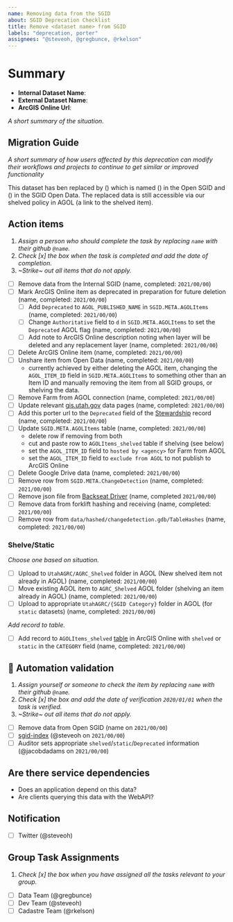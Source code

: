```yaml
---
name: Removing data from the SGID
about: SGID Deprecation Checklist
title: Remove <dataset name> from SGID
labels: "deprecation, porter"
assignees: "@steveoh, @gregbunce, @rkelson"
---
```


# Summary

- **Internal Dataset Name**:
- **External Dataset Name**:
- **ArcGIS Online Url**:

_A short summary of the situation._

## Migration Guide

_A short summary of how users affected by this deprecation can modify their workflows and projects to continue to get similar or improved functionality_

<!-- this is here to help the writing juices flow. feel free to completely replace this or simply fill in the blanks -->

This dataset has ben replaced by () which is named () in the Open SGID and () in the SGID Open Data.
The replaced data is still accessible via our shelved policy in AGOL (a link to the shelved item).

## Action items

1. _Assign a person who should complete the task by replacing `name` with their github `@name`._
1. _Check [x] the box when the task is completed and add the date of completion._
1. _~Strike~ out all items that do not apply._

- [ ] Remove data from the Internal SGID (name, completed: `2021/00/00`)
- [ ] Mark ArcGIS Online item as deprecated in preparation for future deletion (name, completed: `2021/00/00`)
  - [ ] Add `Deprecated` to `AGOL_PUBLISHED_NAME` in `SGID.META.AGOLItems` (name, completed: `2021/00/00`)
  - [ ] Change `Authoritative` field to `d` in `SGID.META.AGOLItems` to set the `Deprecated` AGOL flag (name, completed: `2021/00/00`)
  - [ ] Add note to ArcGIS Online description noting when layer will be deleted and any replacement layer (name, completed: `2021/00/00`)
- [ ] Delete ArcGIS Online item (name, completed: `2021/00/00`)
- [ ] Unshare item from Open Data (name, completed: `2021/00/00`)
  - currently achieved by either deleting the AGOL item, changing the `AGOL_ITEM_ID` field in `SGID.META.AGOLItems` to something other than an Item ID and manually removing the item from all SGID groups, or shelving the data.
- [ ] Remove Farm from AGOL connection (name, completed: `2021/00/00`)
- [ ] Update relevant [gis.utah.gov](https://gis.utah.gov/data) data pages (name, completed: `2021/00/00`)
- [ ] Add this porter url to the `Deprecated` field of the [Stewardship](https://docs.google.com/spreadsheets/d/11ASS7LnxgpnD0jN4utzklREgMf1pcvYjcXcIcESHweQ/edit#gid=1) record (name, completed: `2021/00/00`)
- [ ] Update `SGID.META.AGOLItems` table (name, completed: `2021/00/00`)
  - delete row if removing from both
  - cut and paste row to `AGOLItems_shelved` table if shelving (see below)
  - set the `AGOL_ITEM_ID` field to `hosted by <agency>` for Farm from AGOL
  - set the `AGOL_ITEM_ID` field to `exclude from AGOL` to not publish to ArcGIS Online
- [ ] Delete Google Drive data (name, completed: `2021/00/00`)
- [ ] Remove row from `SGID.META.ChangeDetection` (name, completed: `2021/00/00`)
- [ ] Remove json file from [Backseat Driver](https://github.com/agrc/backseat-driver) (name, completed `2021/00/00`)
- [ ] Remove data from forklift hashing and receiving (name, completed: `2021/00/00`)
- [ ] Remove row from `data/hashed/changedetection.gdb/TableHashes` (name, completed: `2021/00/00`)

### Shelve/Static

_Choose one based on situation._

- [ ] Upload to `UtahAGRC/AGRC_Shelved` folder in AGOL (New shelved item not already in AGOL) (name, completed: `2021/00/00`)
- [ ] Move existing AGOL item to `AGRC_Shelved` AGOL folder (shelving an item already in AGOL) (name, completed: `2021/00/00`)
- [ ] Upload to appropriate `UtahAGRC/{SGID Category}` folder in AGOL (for `static` datasets) (name, completed: `2021/00/00`)

_Add record to table._

- [ ] Add record to `AGOLItems_shelved` [table](https://utah.maps.arcgis.com/home/item.html?id=1760fbedbc7e49429aa6c0c3ab1442ec) in ArcGIS Online  with `shelved` or `static` in the `CATEGORY` field (name, completed: `2021/00/00`)

## :robot: Automation validation

1. _Assign yourself or someone to check the item by replacing `name` with their github `@name`._
1. _Check [x] the box and add the date of verification `2020/01/01` when the task is verified._
1. _~Strike~ out all items that do not apply._

- [ ] Remove data from Open SGID (name on `2021/00/00`)
- [ ] [sgid-index](https://gis.utah.gov/data/sgid-index) (@steveoh on `2021/00/00`)
- [ ] Auditor sets appropriate `shelved`/`static`/`Deprecated` information (@jacobdadams on `2021/00/00`)

## Are there service dependencies

- Does an application depend on this data?
- Are clients querying this data with the WebAPI?

## Notification

- [ ] Twitter (@steveoh)

## Group Task Assignments

1. _Check [x] the box when you have assigned all the tasks relevant to your group._

- [ ] Data Team (@gregbunce)
- [ ] Dev Team (@steveoh)
- [ ] Cadastre Team (@rkelson)
